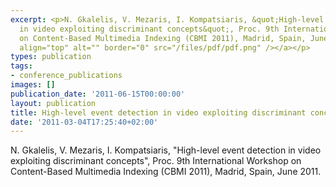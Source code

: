 ```yaml
---
excerpt: <p>N. Gkalelis, V. Mezaris, I. Kompatsiaris, &quot;High-level event detection
  in video exploiting discriminant concepts&quot;, Proc. 9th International Workshop
  on Content-Based Multimedia Indexing (CBMI 2011), Madrid, Spain, June 2011. <a href="/files/cbmi11_camready.pdf"><img
  align="top" alt="" border="0" src="/files/pdf/pdf.png" /></a></p>
types: publication
tags:
- conference_publications
images: []
publication_date: '2011-06-15T00:00:00'
layout: publication
title: High-level event detection in video exploiting discriminant concepts
date: '2011-03-04T17:25:40+02:00'
---
```

<p>N. Gkalelis, V. Mezaris, I. Kompatsiaris, &quot;High-level event detection in video exploiting discriminant concepts&quot;, Proc. 9th International Workshop on Content-Based Multimedia Indexing (CBMI 2011), Madrid, Spain, June 2011. <a href="/files/cbmi11_camready.pdf"><img align="top" alt="" border="0" src="/files/pdf/pdf.png" /></a></p>
